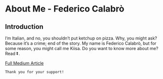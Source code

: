 # About Me - Federico Calabrò

## Introduction
I’m Italian, and no, you shouldn’t put ketchup on pizza.
Why, you might ask? Because it’s a crime; end of the story.
My name is Federico Calabrò, but for some reason, you might call me Kiisa. Do you want to know more about me? Read ⏬.


[Full Medium Article](https://medium.com/@fedcal/about-me-federico-calabr%C3%B2-e86250dd907c)


```
Thank you for your support!
```

